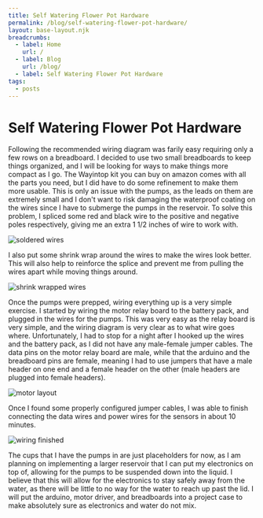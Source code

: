 ```yaml
---
title: Self Watering Flower Pot Hardware
permalink: /blog/self-watering-flower-pot-hardware/
layout: base-layout.njk
breadcrumbs:
  - label: Home
    url: /
  - label: Blog
    url: /blog/
  - label: Self Watering Flower Pot Hardware
tags:
  - posts
---
```


# Self Watering Flower Pot Hardware

<!-- Excerpt Start -->
Following the recommended wiring diagram was farily easy requiring only a few rows on a breadboard. I decided to use two small breadboards to keep things organized, and I will be looking for ways to make things more compact as I go. The Wayintop kit you can buy on amazon comes with all the parts you need, but I did have to do some refinement to make them more usable. This is only an issue with the pumps, as the leads on them are extremely small and I don't want to risk damaging the waterproof coating on the wires since I have to submerge the pumps in the reservoir. To solve this problem, I spliced some red and black wire to the positive and negative poles respectively, giving me an extra 1 1/2 inches of wire to work with.
<!-- Excerpt End -->

![soldered wires](/img/soldered-wires.jpeg)

I also put some shrink wrap around the wires to make the wires look better. This will also help to reinforce the splice and prevent me from pulling the wires apart while moving things around.

![shrink wrapped wires](/img/shrink-wrapped-wires.jpeg)

Once the pumps were prepped, wiring everything up is a very simple exercise. I started by wiring the motor relay board to the battery pack, and plugged in the wires for the pumps. This was very easy as the relay board is very simple, and the wiring diagram is very clear as to what wire goes where. Unfortunately, I had to stop for a night after I hooked up the wires and the battery pack, as I did not have any male-female jumper cables. The data pins on the motor relay board are male, while that the arduino and the breadboard pins are female, meaning I had to use jumpers that have a male header on one end and a female header on the other (male headers are plugged into female headers). 

![motor layout](/img/motor-wiring.jpeg)

Once I found some properly configured jumper cables, I was able to finish connecting the data wires and power wires for the sensors in about 10 minutes.

![wiring finished](/img/wiring-finished.jpg)

The cups that I have the pumps in are just placeholders for now, as I am planning on implementing a larger reservoir that I can put my electronics on top of, allowing for the pumps to be suspended down into the liquid. I believe that this will allow for the electronics to stay safely away from the water, as there will be little to no way for the water to reach up past the lid. I will put the arduino, motor driver, and breadboards into a project case to make absolutely sure as electronics and water do not mix.